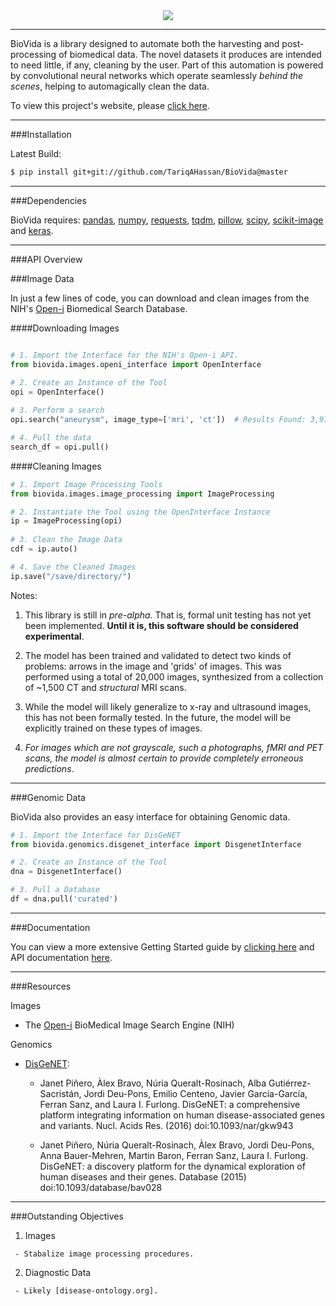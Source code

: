 <div align="center">
  <img src="https://github.com/TariqAHassan/BioVida/blob/master/docs/logo/biovida_logo_regular_scaled.png"><br>
</div>

-----------------

BioVida is a library designed to automate both the harvesting and 
post-processing of biomedical data. The novel datasets it produces
are intended to need little, if any, cleaning by the user.
Part of this automation is powered by convolutional neural networks
which operate seamlessly *behind the scenes*, helping to automagically
clean the data.

To view this project's website, please [click here].

------------------------------------------------------------------------

###Installation

Latest Build:
```bash
$ pip install git+git://github.com/TariqAHassan/BioVida@master
```

------------------------------------------------------------------------

###Dependencies

BioVida requires: [pandas], [numpy], [requests], [tqdm], [pillow], [scipy], [scikit-image] and [keras].

------------------------------------------------------------------------

###API Overview

###Image Data

In just a few lines of code, you can download and clean images from
the NIH's [Open-i] Biomedical Search Database.

####Downloading Images
```python

# 1. Import the Interface for the NIH's Open-i API.
from biovida.images.openi_interface import OpenInterface

# 2. Create an Instance of the Tool
opi = OpenInterface()
 
# 3. Perform a search
opi.search("aneurysm", image_type=['mri', 'ct'])  # Results Found: 3,973.

# 4. Pull the data
search_df = opi.pull()
```

####Cleaning Images
```python
# 1. Import Image Processing Tools
from biovida.images.image_processing import ImageProcessing

# 2. Instantiate the Tool using the OpenInterface Instance
ip = ImageProcessing(opi)
 
# 3. Clean the Image Data
cdf = ip.auto()

# 4. Save the Cleaned Images
ip.save("/save/directory/")
```

Notes:
 
   1. This library is still in *pre-alpha*. That is, formal unit testing has
      not yet been implemented. **Until it is, this software should be 
      considered experimental**.
   
   2. The model has been trained and validated to detect two kinds of problems:
      arrows in the image and 'grids' of images. This was performed using
      a total of 20,000 images, synthesized from a collection of ~1,500 CT
      and *structural* MRI scans.
      
   3. While the model will likely generalize to x-ray and ultrasound images,
      this has not been formally tested. In the future, the model will be 
      explicitly trained on these types of images.
   
   4. *For images which are not grayscale, such a photographs, fMRI and PET scans,
      the model is almost certain to provide completely erroneous predictions*.
   
------------------------------------------------------------------------

###Genomic Data

BioVida also provides an easy interface for obtaining
Genomic data.

```python
# 1. Import the Interface for DisGeNET
from biovida.genomics.disgenet_interface import DisgenetInterface

# 2. Create an Instance of the Tool
dna = DisgenetInterface()

# 3. Pull a Database
df = dna.pull('curated')
```

------------------------------------------------------------------------

###Documentation

You can view a more extensive Getting Started guide by [clicking here]
and API documentation [here].

------------------------------------------------------------------------

###Resources

Images

   - The [Open-i] BioMedical Image Search Engine (NIH)

Genomics

   - [DisGeNET]:

      * Janet Piñero, Àlex Bravo, Núria Queralt-Rosinach, Alba Gutiérrez-Sacristán, Jordi Deu-Pons, Emilio Centeno, 
      Javier García-García, Ferran Sanz, and Laura I. Furlong. DisGeNET: a comprehensive platform integrating 
      information on human disease-associated genes and variants. Nucl. Acids Res. (2016) doi:10.1093/nar/gkw943
      
      * Janet Piñero, Núria Queralt-Rosinach, Àlex Bravo, Jordi Deu-Pons, Anna Bauer-Mehren, Martin Baron, 
      Ferran Sanz, Laura I. Furlong. DisGeNET: a discovery platform for the dynamical exploration of human 
      diseases and their genes. Database (2015) doi:10.1093/database/bav028


------------------------------------------------------------------------

###Outstanding Objectives

   1. Images
   
     - Stabalize image processing procedures.
    
   2. Diagnostic Data
   
     - Likely [disease-ontology.org].


[click here]: https://tariqahassan.github.io/BioVida/index.html
[pandas]: http://pandas.pydata.org
[numpy]: http://www.numpy.org
[requests]: http://docs.python-requests.org/en/master/
[tqdm]: https://github.com/tqdm/tqdm
[pillow]: https://github.com/python-pillow/Pillow
[scipy]: https://www.scipy.org
[scikit-image]: http://scikit-image.org
[keras]: https://keras.io
[Open-i]: https://openi.nlm.nih.gov
[DisGeNET]: http://www.disgenet.org/web/DisGeNET/menu
[clicking here]: https://tariqahassan.github.io/BioVida/GettingStarted.html
[here]: https://tariqahassan.github.io/BioVida/API.html
[disease-ontology.org]: http://disease-ontology.org

